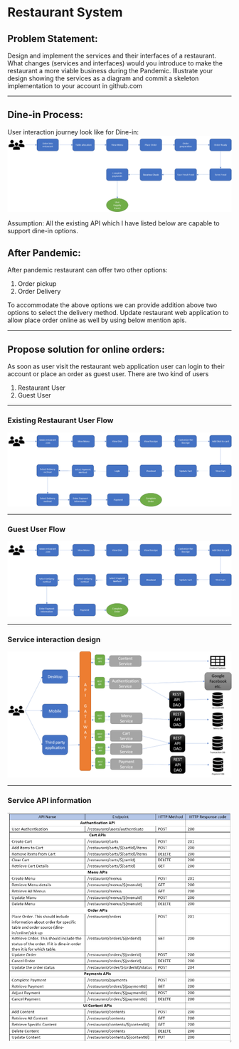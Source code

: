 # Restaurant System

## Problem Statement:
Design and implement the services and their interfaces of a restaurant. What changes (services and interfaces) would you introduce to make the restaurant a more viable business during the Pandemic. Illustrate your design showing the services as a diagram and commit a skeleton implementation to your account in github.com
___
## Dine-in Process:
User interaction journey look like for Dine-in: ![Restaurant System Existing User](images/Dine-in.png)

Assumption: All the existing API which I have listed below are capable to support dine-in options.

## After Pandemic:
After pandemic restaurant can offer two other options:
1) Order pickup
2) Order Delivery

To accommodate the above options we can provide addition above two options to select the delivery method. Update restaurant web application to allow place order online as well by using below mention apis.

___
## Propose solution for online orders:

As soon as user visit the restaurant web application user can login to their account or place an order as guest user. 
There are two kind of users
1) Restaurant User
2) Guest User 
____
### Existing Restaurant User Flow
![Restaurant System Existing User](images/Restaurent-order-process-existing-user.png)
____
### Guest User Flow
![Restaurant System Guest User](images/Restaurent-order-process-guest-user.png)
____
### Service interaction design
![Service interaction design](images/service-interaction.png)

____
### Service API information
![Service API information](images/apis.png)

